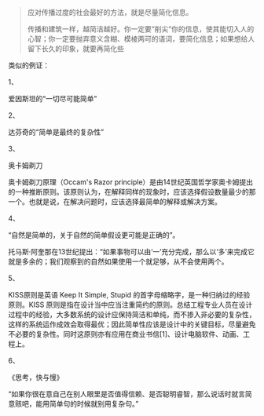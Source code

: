 > 应对传播过度的社会最好的方法，就是尽量简化信息。
>
> 传播和建筑一样，越简洁越好。你一定要“削尖”你的信息，使其能切入人的心智；你一定要抛弃意义含糊、模棱两可的语词，要简化信息；如果想给人留下长久的印象，就要再简化些

类似的例证：

1、

爱因斯坦的“一切尽可能简单”

2、

达芬奇的“简单是最终的复杂性” 

3、

奥卡姆剃刀

奥卡姆剃刀原理（Occam's Razor principle）是由14世纪英国哲学家奥卡姆提出的一种推断原则。该原则认为，在解释同样的现象时，应该选择假设数量最少的那一个。也就是说，在解决问题时，应该选择最简单的解释或解决方案。

4、

“自然是简单的，关于自然的简单假设更可能是正确的”。

托马斯·阿奎那在13世纪提出：“如果事物可以由‘一’充分完成，那么以‘多’来完成它就是多余的；我们观察到的自然如果使用一个就足够，从不会使用两个。

5、

KISS原则是英语 Keep It Simple, Stupid 的首字母缩略字，是一种归纳过的经验原则。KISS 原则是指在设计当中应当注重简约的原则。总结工程专业人员在设计过程中的经验，大多数系统的设计应保持简洁和单纯，而不掺入非必要的复杂性，这样的系统运作成效会取得最优；因此简单性应该是设计中的关键目标，尽量避免不必要的复杂性。同时这原则亦有应用在商业书信[1]、设计电脑软件、动画、工程上。

6、

《思考，快与慢》

“如果你很在意自己在别人眼里是否值得信赖、是否聪明睿智，那么说话时就言简意赅吧，能用简单句的时候就别用复杂句。”

 

 

 